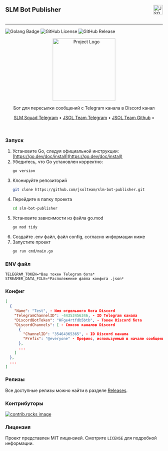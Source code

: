 <div style="display: flex; justify-content: space-between; align-items: center;">
    <p style="font-size: 20px; font-weight: bold">SLM Bot Publisher</p>
    <img src="https://i.ibb.co/fHHNWjL/jsol-team-white.png" height="30px" alt="JSOL Team Logo"/>
</div>
<hr />

![Golang Badge](https://img.shields.io/badge/Go-1.23-blue)
![GitHub License](https://img.shields.io/github/license/jsolteam/slm-bot-publisher)
![GitHub Release](https://img.shields.io/github/v/release/jsolteam/slm-bot-publisher)


<div align="center">
  <img src="https://i.ibb.co/bvTNdyq/slm-bot-publisher-logo-with-text.png" alt="Project Logo" height="200"/>
   <p align="center">Бот для пересылки сообщений с Telegram канала в Discord канал</p>
</div>

<p align="center">
  <a href="https://t.me/squadslm">SLM Squad Telegram</a> •
  <a href="https://t.me/jsol_team">JSOL Team Telegram</a> •
  <a href="https://github.com/jsolteam">JSOL Team Github</a> •
</p>

<br/>

### Запуск

1. Установите Go, следуя официальной инструкции: [https://go.dev/doc/install](https://go.dev/doc/install)
2. Убедитесь, что Go установлен корректно:
   ```sh
   go version
   ```
3. Клонируйте репозиторий
   ```sh
   git clone https://github.com/jsolteam/slm-bot-publisher.git
   ```
4. Перейдите в папку проекта
   ```sh
   cd slm-bot-publisher
   ```
5. Установите зависимости из файла go.mod
   ```sh
   go mod tidy
   ```
6. Создайте .env файл, файл config, согласно информации ниже
7. Запустите проект
    ```sh
   go run cmd/main.go
   ```

### ENV файл

    
```shell
TELEGRAM_TOKEN=*Ваш токен Telegram бота*
STREAMER_DATA_FILE=*Располежение файла конфига .json*
```

### Конфиг


```json
[
  {
    "Name": "Test", - Имя отдельного бота Discord
    "TelegramChannelID": -44353456346, - ID Telegram канала  
    "DiscordBotToken": "HFge4rtfdb5btb", - Токен Discord бота
    "DiscordChannels": [ - Список каналов Discord
      {
        "ChannelID": "35464365365", - ID Discord канала
        "Prefix": "@everyone" - Префикс, используемый в начале сообщения
      },
      ...
    ]
  },
  ...
]

```

### Релизы

Все доступные релизы можно найти в разделе [Releases](https://github.com/jsolteam/slm-bot-publisher/releases).

### Контрибуторы

<a href="https://github.com/jsolteam/slm-bot-publisher/graphs/contributors">
  <img src="https://contrib.rocks/image?repo=jsolteam/slm-bot-publisher" alt="contrib.rocks image" />
</a>

### Лицензия

Проект представлен MIT лицензией. Смотрите `LICENSE` для подробной информации.